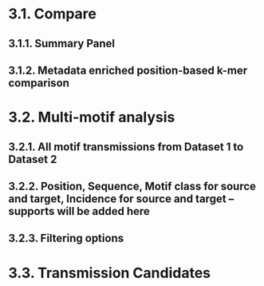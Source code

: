# 3.1. Compare

  ## 3.1.1. Summary Panel
  ## 3.1.2. Metadata enriched position-based k-mer comparison  

# 3.2. Multi-motif analysis

  ## 3.2.1. All motif transmissions from Dataset 1 to Dataset 2
  ## 3.2.2.	Position, Sequence, Motif class for source and target, Incidence for source and target – supports will be added here
  ## 3.2.3. Filtering options 

# 3.3. Transmission Candidates